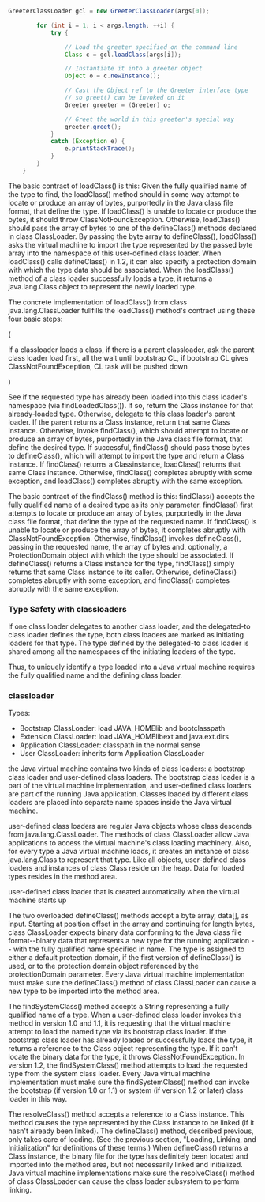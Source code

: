 ```java

GreeterClassLoader gcl = new GreeterClassLoader(args[0]);

        for (int i = 1; i < args.length; ++i) {
            try {

                // Load the greeter specified on the command line
                Class c = gcl.loadClass(args[i]);

                // Instantiate it into a greeter object
                Object o = c.newInstance();

                // Cast the Object ref to the Greeter interface type
                // so greet() can be invoked on it
                Greeter greeter = (Greeter) o;

                // Greet the world in this greeter's special way
                greeter.greet();
            }
            catch (Exception e) {
                e.printStackTrace();
            }
        }
    }

```

The basic contract of loadClass() is this: Given the fully qualified name of the type to find, the loadClass() method should in some way attempt to locate or produce an array of bytes, purportedly in the Java class file format, that define the type. If loadClass() is unable to locate or produce the bytes, it should throw ClassNotFoundException. Otherwise, loadClass() should pass the array of bytes to one of the defineClass() methods declared in class ClassLoader. By passing the byte array to defineClass(), loadClass() asks the virtual machine to import the type represented by the passed byte array into the namespace of this user-defined class loader. When loadClass() calls defineClass() in 1.2, it can also specify a protection domain with which the type data should be associated. When the loadClass() method of a class loader successfully loads a type, it returns a java.lang.Class object to represent the newly loaded type.

The concrete implementation of loadClass() from class java.lang.ClassLoader fullfills the loadClass() method's contract using these four basic steps:

(

If a classloader loads a class, if there is a parent classloader, ask the parent class loader load first, all the wait until bootstrap CL, if bootstrap CL gives ClassNotFoundException, CL task will be pushed down 


)

See if the requested type has already been loaded into this class loader's namespace (via findLoadedClass()). If so, return the Class instance for that already-loaded type.
Otherwise, delegate to this class loader's parent loader. If the parent returns a Class instance, return that same Class instance.
Otherwise, invoke findClass(), which should attempt to locate or produce an array of bytes, purportedly in the Java class file format, that define the desired type. If successful, findClass() should pass those bytes to defineClass(), which will attempt to import the type and return a Class instance. If findClass() returns a Classinstance, loadClass() returns that same Class instance.
Otherwise, findClass() completes abruptly with some exception, and loadClass() completes abruptly with the same exception.

The basic contract of the findClass() method is this: findClass() accepts the fully qualified name of a desired type as its only parameter. findClass() first attempts to locate or produce an array of bytes, purportedly in the Java class file format, that define the type of the requested name. If findClass() is unable to locate or produce the array of bytes, it completes abruptly with ClassNotFoundException. Otherwise, findClass() invokes defineClass(), passing in the requested name, the array of bytes and, optionally, a ProtectionDomain object with which the type should be associated. If defineClass() returns a Class instance for the type, findClass() simply returns that same Class instance to its caller. Otherwise, defineClass() completes abruptly with some exception, and findClass() completes abruptly with the same exception.

### Type Safety with classloaders

If one class loader delegates to another class loader, and the delegated-to class loader defines the type, both class loaders are marked as initiating loaders for that type. The type defined by the delegated-to class loader is shared among all the namespaces of the initiating loaders of the type.

Thus, to uniquely identify a type loaded into a Java virtual machine requires the fully qualified name and the defining class loader.

### classloader

Types:
* Bootstrap ClassLoader: load JAVA_HOMElib and bootclasspath
* Extension ClassLoader: load JAVA_HOMElibext and java.ext.dirs
* Application ClassLoader: classpath in the normal sense 
* User ClassLoader: inherits form Application ClassLoader

the Java virtual machine contains two kinds of class loaders: a bootstrap class loader and user-defined class loaders. The bootstrap class loader is a part of the virtual machine implementation, and user-defined class loaders are part of the running Java application. Classes loaded by different class loaders are placed into separate name spaces inside the Java virtual machine.

user-defined class loaders are regular Java objects whose class descends from java.lang.ClassLoader. The methods of class ClassLoader allow Java applications to access the virtual machine's class loading machinery. Also, for every type a Java virtual machine loads, it creates an instance of class java.lang.Class to represent that type. Like all objects, user-defined class loaders and instances of class Class reside on the heap. Data for loaded types resides in the method area.

user-defined class loader that is created automatically when the virtual machine starts up

The two overloaded defineClass() methods accept a byte array, data[], as input. Starting at position offset in the array and continuing for length bytes, class ClassLoader expects binary data conforming to the Java class file format--binary data that represents a new type for the running application -- with the fully qualified name specified in name. The type is assigned to either a default protection domain, if the first version of defineClass() is used, or to the protection domain object referenced by the protectionDomain parameter. Every Java virtual machine implementation must make sure the defineClass() method of class ClassLoader can cause a new type to be imported into the method area.

The findSystemClass() method accepts a String representing a fully qualified name of a type. When a user-defined class loader invokes this method in version 1.0 and 1.1, it is requesting that the virtual machine attempt to load the named type via its bootstrap class loader. If the bootstrap class loader has already loaded or successfully loads the type, it returns a reference to the Class object representing the type. If it can't locate the binary data for the type, it throws ClassNotFoundException. In version 1.2, the findSystemClass() method attempts to load the requested type from the system class loader. Every Java virtual machine implementation must make sure the findSystemClass() method can invoke the bootstrap (if version 1.0 or 1.1) or system (if version 1.2 or later) class loader in this way.

The resolveClass() method accepts a reference to a Class instance. This method causes the type represented by the Class instance to be linked (if it hasn't already been linked). The defineClass() method, described previous, only takes care of loading. (See the previous section, "Loading, Linking, and Initialization" for definitions of these terms.) When defineClass() returns a Class instance, the binary file for the type has definitely been located and imported into the method area, but not necessarily linked and initialized. Java virtual machine implementations make sure the resolveClass() method of class ClassLoader can cause the class loader subsystem to perform linking.


